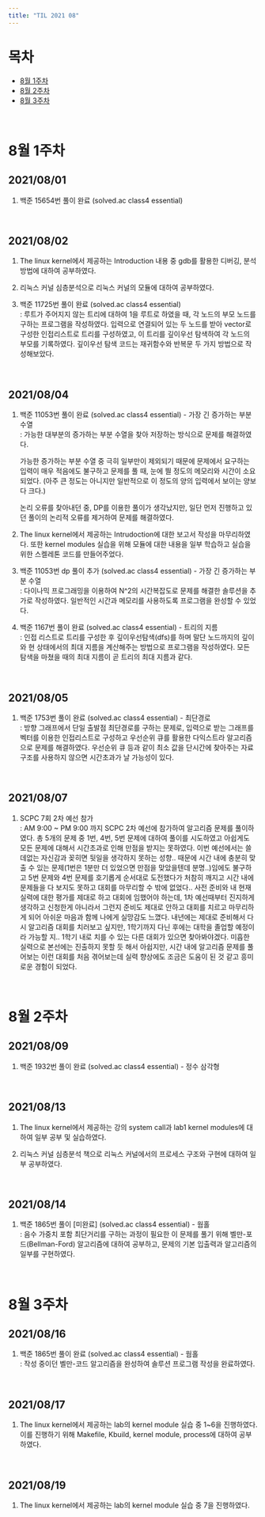 ```yaml
---
title: "TIL 2021 08"
---
```


# 목차
* [8월 1주차](#8월-1주차)
* [8월 2주차](#8월-2주차)
* [8월 3주차](#8월-3주차)

<br>

# 8월 1주차
## 2021/08/01
1. 백준 15654번 풀이 완료 (solved&#46;ac class4 essential)  

<br>

## 2021/08/02
1. The linux kernel에서 제공하는 Introduction 내용 중 gdb를 활용한 디버깅, 분석 방법에 대하여 공부하였다.

1. 리눅스 커널 심층분석으로 리눅스 커널의 모듈에 대하여 공부하였다.

1. 백준 11725번 풀이 완료 (solved&#46;ac class4 essential)  
: 루트가 주어지지 않는 트리에 대하여 1을 루트로 하였을 때, 각 노드의 부모 노드를 구하는 프로그램을 작성하였다. 입력으로 연결되어 있는 두 노드를 받아 vector로 구성한 인접리스트로 트리를 구성하였고, 이 트리를 깊이우선 탐색하여 각 노드의 부모를 기록하였다. 깊이우선 탐색 코드는 재귀함수와 반복문 두 가지 방법으로 작성해보았다.

<br>

## 2021/08/04
1. 백준 11053번 풀이 완료 (solved&#46;ac class4 essential) - 가장 긴 증가하는 부분 수열  
   : 가능한 대부분의 증가하는 부분 수열을 찾아 저장하는 방식으로 문제를 해결하였다.

   가능한 증가하는 부분 수열 중 극히 일부만이 제외되기 때문에 문제에서 요구하는 입력이 매우 적음에도 불구하고 문제를 풀 때, 눈에 띌 정도의 메모리와 시간이 소요되었다.
   (아주 큰 정도는 아니지만 일반적으로 이 정도의 양의 입력에서 보이는 양보다 크다.)

   논리 오류를 찾아내던 중, DP를 이용한 풀이가 생각났지만, 일단 먼저 진행하고 있던 풀이의 논리적 오류를 제거하여 문제를 해결하였다.
   
1. The linux kernel에서 제공하는 Intrudoction에 대한 보고서 작성을 마무리하였다. 또한 kernel modules 실습을 위해 모듈에 대한 내용을 일부 학습하고 실습을 위한 스켈레톤 코드를 만들어주었다.

1.  백준 11053번 dp 풀이 추가 (solved&#46;ac class4 essential) - 가장 긴 증가하는 부분 수열  
   : 다이나믹 프로그래밍을 이용하여 N^2의 시간복잡도로 문제를 해결한 솔루션을 추가로 작성하였다. 일반적인 시간과 메모리를 사용하도록 프로그램을 완성할 수 있었다.

1. 백준 1167번 풀이 완료 (solved&#46;ac class4 essential) - 트리의 지름  
: 인접 리스트로 트리를 구성한 후 깊이우선탐색(dfs)를 하며 말단 노드까지의 깊이와 현 상태에서의 최대 지름을 계산해주는 방법으로 프로그램을 작성하였다. 모든 탐색을 마쳤을 때의 최대 지름이 곧 트리의 최대 지름과 같다.

<br>

## 2021/08/05
1. 백준 1753번 풀이 완료 (solved&#46;ac class4 essential) - 최단경로  
: 방향 그래프에서 단일 출발점 최단경로를 구하는 문제로, 입력으로 받는 그래프를 벡터를 이용한 인접리스트로 구성하고 우선순위 큐를 활용한 다익스트라 알고리즘으로 문제를 해결하였다. 우선순위 큐 등과 같이 최소 값을 단시간에 찾아주는 자료구조를 사용하지 않으면 시간초과가 날 가능성이 있다.

<br>

## 2021/08/07
1. SCPC 7회 2차 예선 참가  
: AM 9:00 ~ PM 9:00 까지 SCPC 2차 예선에 참가하여 알고리즘 문제를 풀이하였다. 총 5개의 문제 중 1번, 4번, 5번 문제에 대하여 풀이를 시도하였고 아쉽게도 모든 문제에 대해서 시간초과로 인해 만점을 받지는 못하였다. 이번 예선에서는 쓸데없는 자신감과 꽂히면 뒷일을 생각하지 못하는 성향.. 때문에 시간 내에 충분히 맞출 수 있는 문제(1번은 1분만 더 있었으면 만점을 맞았을텐데 분명..)임에도 불구하고 5번 문제와 4번 문제를 호기롭게 순서대로 도전했다가 처참히 깨지고 시간 내에 문제들을 다 보지도 못하고 대회를 마무리할 수 밖에 없었다.. 사전 준비와 내 현재 실력에 대한 평가를 제대로 하고 대회에 임했어야 하는데, 1차 예선때부터 진지하게 생각하고 신청한게 아니라서 그런지 준비도 제대로 안하고 대회를 치르고 마무리하게 되어 아쉬운 마음과 함께 나에게 실망감도 느꼈다. 내년에는 제대로 준비해서 다시 알고리즘 대회를 치러보고 싶지만, 1학기까지 다닌 후에는 대학을 졸업할 예정이라 가능할 지.. 1학기 내로 치를 수 있는 다른 대회가 있으면 찾아봐야겠다. 미흡한 실력으로 본선에는 진출하지 못할 듯 해서 아쉽지만, 시간 내에 알고리즘 문제를 풀어보는 이런 대회를 처음 겪어보는데 실력 향상에도 조금은 도움이 된 것 같고 흥미로운 경험이 되었다.

<br>

# 8월 2주차
## 2021/08/09
1.  백준 1932번 풀이 완료 (solved&#46;ac class4 essential) - 정수 삼각형

<br>

## 2021/08/13
1. The linux kernel에서 제공하는 강의 system call과 lab1 kernel modules에 대하여 일부 공부 및 실습하였다.

1. 리눅스 커널 심층분석 책으로 리눅스 커널에서의 프로세스 구조와 구현에 대하여 일부 공부하였다.

<br>

## 2021/08/14
1. 백준 1865번 풀이 [미완료] (solved&#46;ac class4 essential) - 웜홀  
: 음수 가중치 포함 최단거리를 구하는 과정이 필요한 이 문제를 풀기 위해 벨만-포드(Bellman-Ford) 알고리즘에 대하여 공부하고, 문제의 기본 입출력과 알고리즘의 일부를 구현하였다.
<br>

# 8월 3주차
## 2021/08/16
1. 백준 1865번 풀이 완료 (solved&#46;ac class4 essential) - 웜홀  
: 작성 중이던 벨만-코드 알고리즘을 완성하여 솔루션 프로그램 작성을 완료하였다.

<br>

## 2021/08/17
1. The linux kernel에서 제공하는 lab의 kernel module 실습 중 1~6을 진행하였다. 이를 진행하기 위해 Makefile, Kbuild, kernel module, process에 대하여 공부하였다.

<br>

## 2021/08/19
1. The linux kernel에서 제공하는 lab의 kernel module 실습 중 7을 진행하였다.

